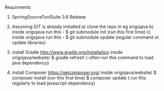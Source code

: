 Requirments

1) SprringSourceToolSuite 3.6 Release

2) Assuming GIT is already installed 
	a) clone the repo in eg origojava
	b) inside origojava run this - $ git submodule init  (run this first time)
	c) inside origojava run this - $ git submodule update (regular command ot update libraries)

3) install Gradle
	http://www.gradle.org/installation
	inside origojava/website/
	$ gradle refresh  (-often run this command to load java dependency)

4) install Composer
	https://getcomposer.org/
	inside origojava/website/
	$ composer install	(run this first time)
	$ composer update	( run this regularly to load javascript dependency)


